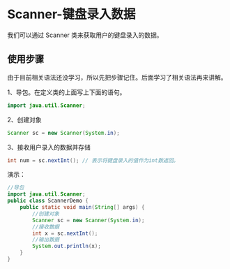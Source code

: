 # Scanner-键盘录入数据

我们可以通过 Scanner 类来获取用户的键盘录入的数据。

## 使用步骤

由于目前相关语法还没学习，所以先把步骤记住。后面学习了相关语法再来讲解。

1、导包。在定义类的上面写上下面的语句。

~~~java
import java.util.Scanner; 
~~~

2、创建对象

~~~java
Scanner sc = new Scanner(System.in);
~~~

3、接收用户录入的数据并存储

 ~~~java
int num = sc.nextInt(); // 表示将键盘录入的值作为int数返回。
 ~~~

演示：

~~~java
//导包
import java.util.Scanner;
public class ScannerDemo {
	public static void main(String[] args) {
		//创建对象
		Scanner sc = new Scanner(System.in);
		//接收数据
		int x = sc.nextInt();
		//输出数据
		System.out.println(x);
	}
}
~~~

